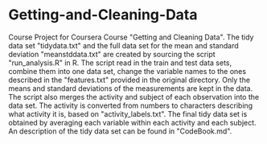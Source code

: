 # Getting-and-Cleaning-Data
Course Project for Coursera Course "Getting and Cleaning Data". 
The tidy data set "tidydata.txt" and the full data set for the mean and standard deviation "meanstddata.txt" 
are created by sourcing the script "run_analysis.R" in R. 
The script read in the train and test data sets, combine them into one data set, change the variable names to the ones described in the "features.txt" provided in the original directory. Only the means and standard deviations of the measurements are kept in the data. The script also merges the activity and subject of each observation into the data set. The activity is converted from numbers to characters describing what activity it is, based on "activity_labels.txt". The final tidy data set is obtained by averaging each variable within each activity and each subject.
An description of the tidy data set can be found in "CodeBook.md".
